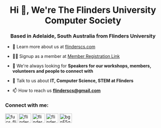 <h1 align="center">Hi 👋, We're The Flinders University Computer Society</h1>
<h3 align="center">Based in Adelaide, South Australia from Flinders University</h3>

- 🔭 Learn more about us at [flinderscs.com](https://flinderscs.com)

- 👨‍💻 Signup as a member at [Member Registration Link](https://docs.google.com/forms/d/e/1FAIpQLSfQVJQ8fAtKg3LzXtNnjFTS3iyQgGBbZBVko83lnGlrr8WZ-g/viewform)

- 🤝 We're always looking for **Speakers for our workshops, members, volunteers and people to connect with**

- 💬 Talk to us about **IT, Computer Science, STEM at Flinders**

- 📫 How to reach us **flinderscs@gmail.com**

<h3 align="left">Connect with me:</h3>
<p align="left">
<a href="https://twitter.com/fucs_flinders" target="blank"><img align="center" src="https://raw.githubusercontent.com/rahuldkjain/github-profile-readme-generator/master/src/images/icons/Social/twitter.svg" alt="fucs_flinders" height="30" width="40" /></a>
<a href="https://www.linkedin.com/company/flinderscs/" target="blank"><img align="center" src="https://raw.githubusercontent.com/rahuldkjain/github-profile-readme-generator/master/src/images/icons/Social/linked-in-alt.svg" alt="flinderscs" height="30" width="40" /></a>
<a href="https://fb.com/flinderscs" target="blank"><img align="center" src="https://raw.githubusercontent.com/rahuldkjain/github-profile-readme-generator/master/src/images/icons/Social/facebook.svg" alt="flinderscs" height="30" width="40" /></a>
<a href="https://instagram.com/flinderscs" target="blank"><img align="center" src="https://raw.githubusercontent.com/rahuldkjain/github-profile-readme-generator/master/src/images/icons/Social/instagram.svg" alt="flinderscs" height="30" width="40" /></a>
<a href="https://discord.gg/bgnF5gBXxF" target="blank"><img align="center" src="https://raw.githubusercontent.com/rahuldkjain/github-profile-readme-generator/master/src/images/icons/Social/discord.svg" alt="bgnF5gBXxF" height="30" width="40" /></a>
</p>
